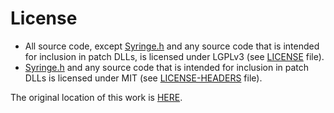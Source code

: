 # License

- All source code, except [Syringe.h](Syringe.h) and any source code that is intended for inclusion in patch DLLs, is licensed under LGPLv3 (see [LICENSE](LICENSE) file).
- [Syringe.h](Syringe.h) and any source code that is intended for inclusion in patch DLLs is licensed under MIT (see [LICENSE-HEADERS](LICENSE-HEADERS) file).

The original location of this work is [HERE](http://forums.renegadeprojects.com/showthread.php?tid=1160&pid=13088#pid13088).